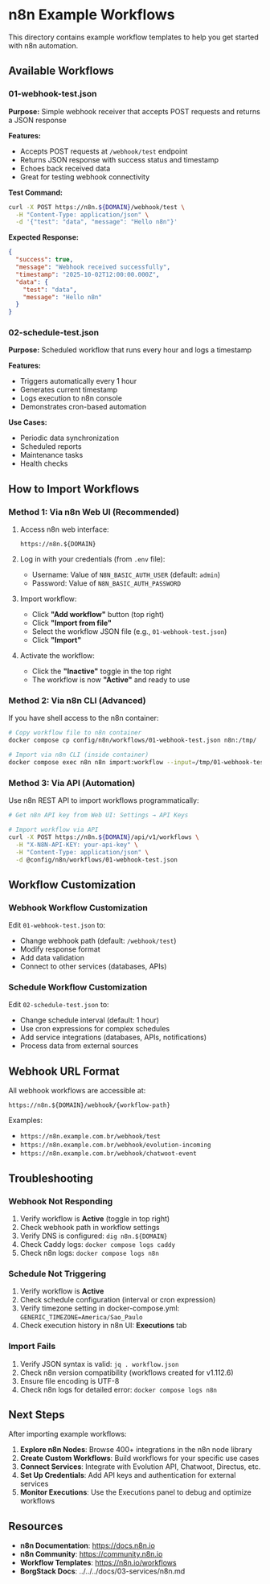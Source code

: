 # n8n Example Workflows

This directory contains example workflow templates to help you get started with n8n automation.

## Available Workflows

### 01-webhook-test.json
**Purpose:** Simple webhook receiver that accepts POST requests and returns a JSON response

**Features:**
- Accepts POST requests at `/webhook/test` endpoint
- Returns JSON response with success status and timestamp
- Echoes back received data
- Great for testing webhook connectivity

**Test Command:**
```bash
curl -X POST https://n8n.${DOMAIN}/webhook/test \
  -H "Content-Type: application/json" \
  -d '{"test": "data", "message": "Hello n8n"}'
```

**Expected Response:**
```json
{
  "success": true,
  "message": "Webhook received successfully",
  "timestamp": "2025-10-02T12:00:00.000Z",
  "data": {
    "test": "data",
    "message": "Hello n8n"
  }
}
```

### 02-schedule-test.json
**Purpose:** Scheduled workflow that runs every hour and logs a timestamp

**Features:**
- Triggers automatically every 1 hour
- Generates current timestamp
- Logs execution to n8n console
- Demonstrates cron-based automation

**Use Cases:**
- Periodic data synchronization
- Scheduled reports
- Maintenance tasks
- Health checks

## How to Import Workflows

### Method 1: Via n8n Web UI (Recommended)

1. Access n8n web interface:
   ```
   https://n8n.${DOMAIN}
   ```

2. Log in with your credentials (from `.env` file):
   - Username: Value of `N8N_BASIC_AUTH_USER` (default: `admin`)
   - Password: Value of `N8N_BASIC_AUTH_PASSWORD`

3. Import workflow:
   - Click **"Add workflow"** button (top right)
   - Click **"Import from file"**
   - Select the workflow JSON file (e.g., `01-webhook-test.json`)
   - Click **"Import"**

4. Activate the workflow:
   - Click the **"Inactive"** toggle in the top right
   - The workflow is now **"Active"** and ready to use

### Method 2: Via n8n CLI (Advanced)

If you have shell access to the n8n container:

```bash
# Copy workflow file to n8n container
docker compose cp config/n8n/workflows/01-webhook-test.json n8n:/tmp/

# Import via n8n CLI (inside container)
docker compose exec n8n n8n import:workflow --input=/tmp/01-webhook-test.json
```

### Method 3: Via API (Automation)

Use n8n REST API to import workflows programmatically:

```bash
# Get n8n API key from Web UI: Settings → API Keys

# Import workflow via API
curl -X POST https://n8n.${DOMAIN}/api/v1/workflows \
  -H "X-N8N-API-KEY: your-api-key" \
  -H "Content-Type: application/json" \
  -d @config/n8n/workflows/01-webhook-test.json
```

## Workflow Customization

### Webhook Workflow Customization

Edit `01-webhook-test.json` to:
- Change webhook path (default: `/webhook/test`)
- Modify response format
- Add data validation
- Connect to other services (databases, APIs)

### Schedule Workflow Customization

Edit `02-schedule-test.json` to:
- Change schedule interval (default: 1 hour)
- Use cron expressions for complex schedules
- Add service integrations (databases, APIs, notifications)
- Process data from external sources

## Webhook URL Format

All webhook workflows are accessible at:

```
https://n8n.${DOMAIN}/webhook/{workflow-path}
```

Examples:
- `https://n8n.example.com.br/webhook/test`
- `https://n8n.example.com.br/webhook/evolution-incoming`
- `https://n8n.example.com.br/webhook/chatwoot-event`

## Troubleshooting

### Webhook Not Responding

1. Verify workflow is **Active** (toggle in top right)
2. Check webhook path in workflow settings
3. Verify DNS is configured: `dig n8n.${DOMAIN}`
4. Check Caddy logs: `docker compose logs caddy`
5. Check n8n logs: `docker compose logs n8n`

### Schedule Not Triggering

1. Verify workflow is **Active**
2. Check schedule configuration (interval or cron expression)
3. Verify timezone setting in docker-compose.yml: `GENERIC_TIMEZONE=America/Sao_Paulo`
4. Check execution history in n8n UI: **Executions** tab

### Import Fails

1. Verify JSON syntax is valid: `jq . workflow.json`
2. Check n8n version compatibility (workflows created for v1.112.6)
3. Ensure file encoding is UTF-8
4. Check n8n logs for detailed error: `docker compose logs n8n`

## Next Steps

After importing example workflows:

1. **Explore n8n Nodes**: Browse 400+ integrations in the n8n node library
2. **Create Custom Workflows**: Build workflows for your specific use cases
3. **Connect Services**: Integrate with Evolution API, Chatwoot, Directus, etc.
4. **Set Up Credentials**: Add API keys and authentication for external services
5. **Monitor Executions**: Use the Executions panel to debug and optimize workflows

## Resources

- **n8n Documentation**: https://docs.n8n.io
- **n8n Community**: https://community.n8n.io
- **Workflow Templates**: https://n8n.io/workflows
- **BorgStack Docs**: ../../../docs/03-services/n8n.md
